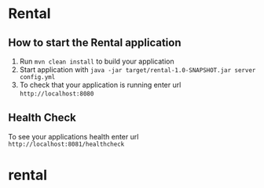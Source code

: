 # Rental

How to start the Rental application
---

1. Run `mvn clean install` to build your application
1. Start application with `java -jar target/rental-1.0-SNAPSHOT.jar server config.yml`
1. To check that your application is running enter url `http://localhost:8080`

Health Check
---

To see your applications health enter url `http://localhost:8081/healthcheck`
# rental
